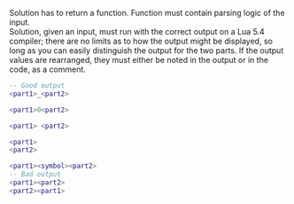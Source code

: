 Solution has to return a function. Function must contain parsing logic of the input.<br/>
Solution, given an input, must run with the correct output on a Lua 5.4 compiler; there are no limits as to how the output might be displayed, so long as you can easily distinguish the output for the two parts. If the output values are rearranged, they must either be noted in the output or in the code, as a comment.
```lua
-- Good output
<part1>_<part2>

<part1>0<part2>

<part1> <part2>

<part1>
<part2>

<part1><symbol><part2>
-- Bad output
<part1><part2>
<part2><part1>
```
